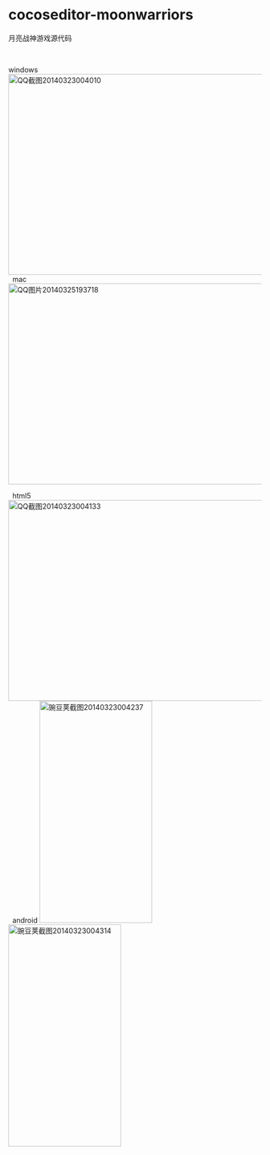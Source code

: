 cocoseditor-moonwarriors
========================
月亮战神游戏源代码

&nbsp;

windows
<a href="http://blog.makeapp.co/?attachment_id=387" rel="attachment wp-att-387"><img class="alignnone size-full wp-image-387" alt="QQ截图20140323004010" src="http://blog.makeapp.co/wp-content/uploads/2014/03/QQ截图20140323004010.png" width="700" height="400" /></a>
&nbsp;
mac
<a href="http://blog.makeapp.co/?attachment_id=443" rel="attachment wp-att-443"><img class="alignnone size-full wp-image-443" alt="QQ图片20140325193718" src="http://blog.makeapp.co/wp-content/uploads/2014/03/QQ图片20140325193718.jpg" width="600" height="400" /></a>

&nbsp;
html5
<a href="http://blog.makeapp.co/?attachment_id=388" rel="attachment wp-att-388"><img class="alignnone size-full wp-image-388" alt="QQ截图20140323004133" src="http://blog.makeapp.co/wp-content/uploads/2014/03/QQ截图20140323004133.png" width="700" height="400" /></a>
&nbsp;
android
<a href="http://blog.makeapp.co/?attachment_id=389" rel="attachment wp-att-389"><img class="alignnone size-full wp-image-389" alt="豌豆荚截图20140323004237" src="http://blog.makeapp.co/wp-content/uploads/2014/03/豌豆荚截图20140323004237.png" width="224" height="442" /></a>     <a href="http://blog.makeapp.co/?attachment_id=390" rel="attachment wp-att-390"><img class="alignnone size-full wp-image-390" alt="豌豆荚截图20140323004314" src="http://blog.makeapp.co/wp-content/uploads/2014/03/豌豆荚截图20140323004314.png" width="224" height="442" /></a>
&nbsp;
